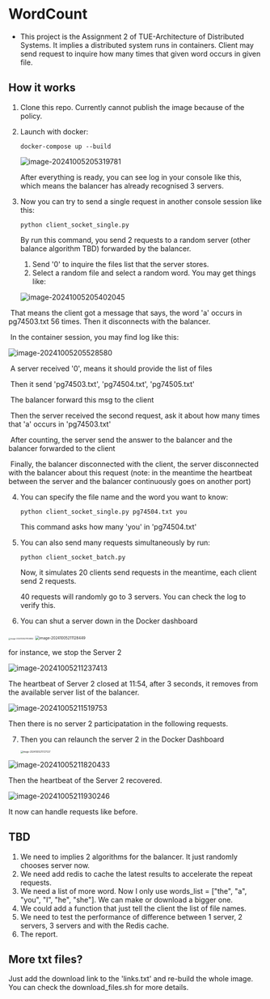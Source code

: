 # WordCount

- This project is the Assignment 2 of TUE-Architecture of Distributed Systems. It implies a distributed system runs in containers. Client may send request to inquire how many times that given word occurs in given file.



## How it works

1. Clone this repo. Currently cannot publish the image because of the policy.

2. Launch with docker:

   ````
   docker-compose up --build
   ````

   ![image-20241005205319781](images/image-20241005205319781.png)

   After everything is ready, you can see log in your console like this, which means the balancer has already recognised 3 servers.

3. Now you can try to send a single request in another console session like this:

   ````
   python client_socket_single.py
   ````

   By run this command, you send 2 requests to a random server (other balance algorithm TBD) forwarded by the balancer.

   1. Send '0' to inquire the files list that the server stores.
   2. Select a random file and select a random word. You may get things like:

   ![image-20241005205402045](images/image-20241005205402045.png)

​	That means the client got a message that says, the word 'a' occurs in pg74503.txt 56 times. Then it disconnects with the balancer.

​	In the container session, you may find log like this:

![image-20241005205528580](images/image-20241005205528580.png)

​	A server received '0', means it should provide the list of files

​	Then it send 'pg74503.txt', 'pg74504.txt', 'pg74505.txt'

​	The balancer forward this msg to the client

​	Then the server received the second request, ask it about how many times that 'a' occurs in 'pg74503.txt'

​	After counting, the server send the answer to the balancer and the balancer forwarded to the client

​	Finally, the balancer disconnected with the client, the server disconnected with the balancer about this request (note: in the meantime the heartbeat between the server and the balancer continuously goes on another port) 

4. You can specify the file name and the word you want to know:

   ````
   python client_socket_single.py pg74504.txt you
   ````

   This command asks how many 'you' in 'pg74504.txt'

5. You can also send many requests simultaneously by run:

   ````
   python client_socket_batch.py
   ````

   Now, it simulates 20 clients send requests in the meantime, each client send 2 requests. 

   40 requests will randomly go to 3 servers. You can check the log to verify this.

6. You can shut a server down in the Docker dashboard

<img src="images/image-20241005211105852.png" alt="image-20241005211105852" style="zoom: 25%;" />

<img src="images/image-20241005211128449.png" alt="image-20241005211128449" style="zoom:50%;" />

for instance, we stop the Server 2



![image-20241005211237413](images/image-20241005211237413.png)

The heartbeat of Server 2 closed at 11:54, after 3 seconds, it removes from the available server list of the balancer.

![image-20241005211519753](images/image-20241005211519753.png)

Then there is no server 2 participatation in the following requests.

7. Then you can relaunch the server 2 in the Docker Dashboard

   <img src="images/image-20241005211727537.png" alt="image-20241005211727537" style="zoom:30%;" />

![image-20241005211820433](images/image-20241005211820433.png)

Then the heartbeat of the Server 2 recovered.

![image-20241005211930246](images/image-20241005211930246.png)

It now can handle requests like before.



## TBD

1. We need to implies 2 algorithms for the balancer. It just randomly chooses server now.
2. We need add redis to cache the latest results to accelerate the repeat requests.
3. We need a list of more word. Now I only use words_list = ["the", "a", "you", "I", "he", "she"]. We can make or download a bigger one.
4. We could add a function that just tell the client the list of file names.
5. We need to test the performance of difference between 1 server, 2 servers, 3 servers and with the Redis cache.
6. The report.



## More txt files?

Just add the download link to the 'links.txt' and re-build the whole image. You can check the download_files.sh for more details.
